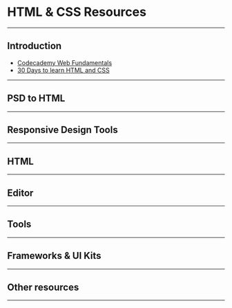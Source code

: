# HTML & CSS Resources

---

## Introduction

* [Codecademy Web Fundamentals](http://www.codecademy.com/tracks/web)
* [30 Days to learn HTML and CSS](http://freecourses.tutsplus.com/30-days-to-learn-html-and-css/)


---

## PSD to HTML

---


## Responsive Design Tools

---

## HTML

---

## Editor

---

## Tools

---

## Frameworks & UI Kits

---

## Other resources

---